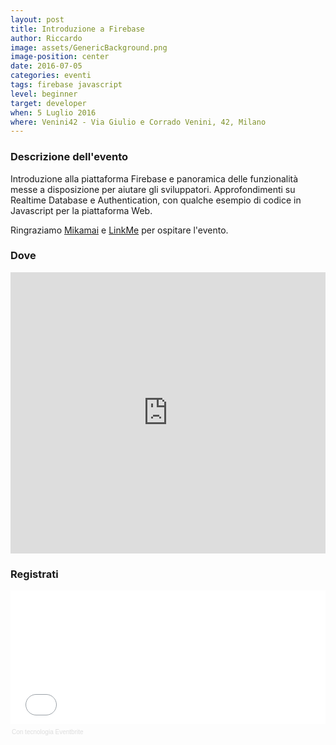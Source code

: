 ```yaml
---
layout: post
title: Introduzione a Firebase
author: Riccardo
image: assets/GenericBackground.png
image-position: center
date: 2016-07-05
categories: eventi
tags: firebase javascript
level: beginner
target: developer
when: 5 Luglio 2016
where: Venini42 - Via Giulio e Corrado Venini, 42, Milano
---
```


### Descrizione dell'evento

Introduzione alla piattaforma Firebase e panoramica delle funzionalità messe a disposizione per aiutare gli sviluppatori.
Approfondimenti su Realtime Database e Authentication, con qualche esempio di codice in Javascript per la piattaforma Web.

Ringraziamo [Mikamai](https://twitter.com/Mikamai) e [LinkMe](https://twitter.com/Mikamai) per ospitare l'evento.

### Dove

<div style="width:100%; text-align:left;">
<iframe width="100%" height="450" frameborder="0" style="border:0"
src="https://www.google.com/maps/embed/v1/place?q=place_id:ChIJLzbmIN7GhkcR1k5fVW_7Wsk&key=AIzaSyB11l5WOMd4CF44z3sDkzmuyGNxZyvhMng" allowfullscreen></iframe>
</div>

### Registrati

<div style="width:100%; text-align:left;" ><iframe  src="//eventbrite.it/tickets-external?eid=26184322012&ref=etckt" frameborder="0" height="214" width="100%" vspace="0" hspace="0" marginheight="5" marginwidth="5" scrolling="auto" allowtransparency="true"></iframe><div style="font-family:Helvetica, Arial; font-size:10px; padding:5px 0 5px; margin:2px; width:100%; text-align:left;" ><a class="powered-by-eb" style="color: #dddddd; text-decoration: none;" target="_blank" href="http://www.eventbrite.it/r/etckt">Con tecnologia Eventbrite</a></div></div>